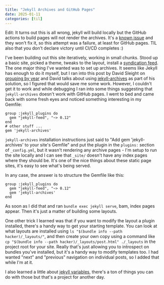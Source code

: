```yaml
---
title: "Jekyll Archives and GitHub Pages"
date: 2025-01-11
categories: [til]
---
```


Edit: It turns out this is all wrong, jekyll will build locally but the GitHub actions to build pages will not render the archives. It's a [known issue]() and they won't fix it, so this attempt was a failure, at least for GitHub pages. TIL also that you don't declare victory until CI/CD completes :)

I've been building out this site iteratively, working in small chunks. Stood up a basic site, picked a theme, tweaks to the layout, install a [syndication feed](/feed.xml). The one major thing I've wanted was to set up archives. It seems like Jekyll has enough to do it myself, but I ran into this post by David Sleight on [grouping by year](https://stuntbox.com/blog/jekyll-archives-group-posts-by-year/) and David talks about using [jekyll-archives](https://github.com/jekyll/jekyll-archives/tree/master) as part of his solution, so I figured that would save me some work. However, I couldn't get it to work and while debugging I ran into some things suggesting that `jekyll-archives` doesn't work with GitHub pages. I went to bed and came back with some fresh eyes and noticed something interesting in my Gemfile:

```
group :jekyll_plugins do
  gem "jekyll-feed", "~> 0.12"
end
# other stuff ...
gem 'jekyll-archives'
```

`jekyll-archives` installation instructions just said to "Add gem 'jekyll-archives' to your site's Gemfile" and put the plugin in the `plugins:` section of `_config.yml`, but it wasn't rendering any archive pages - I'm setup to run the site locally and I can see that `_site/` doesn't have any index pages where they should be. It's one of the nice things about these static page sites, it's easy to see what's being served.

In any case, the answer is to structure the Gemfile like this:

```
group :jekyll_plugins do
  gem "jekyll-feed", "~> 0.12"
  gem 'jekyll-archives'
end
```

As soon as I did that and ran `bundle exec jekyll serve`, bam, index pages appear. Then it's just a matter of building some layouts. 

One other trick I learned was that if you want to modify the layout a plugin installed, there's a handy way to get your starting template. You can look at what layouts are installed using `ls "$(bundle info --path hacker)/_layouts/"`, and then create your own copy using a command like `cp "$(bundle info --path hacker)/_layouts/post.html" ./_layouts` in the project root for your site. Really that's just allowing you to introspect on bundles you've installed, but it's a handy way to modify templates too. I had wanted "next" and "previous" navigation on individual posts, so I added that while I'm at it.

I also learned a little about [jekyll variables](https://jekyllrb.com/docs/variables/), there's a ton of things you can do with those but that's a project for another day.